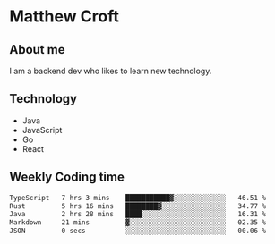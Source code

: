 # Matthew Croft

## About me
I am a backend dev who likes to learn new technology. 

## Technology
- Java
- JavaScript
- Go
- React

## Weekly Coding time
<!--START_SECTION:waka-->

```txt
TypeScript   7 hrs 3 mins    ███████████▓░░░░░░░░░░░░░   46.51 %
Rust         5 hrs 16 mins   ████████▓░░░░░░░░░░░░░░░░   34.77 %
Java         2 hrs 28 mins   ████░░░░░░░░░░░░░░░░░░░░░   16.31 %
Markdown     21 mins         ▓░░░░░░░░░░░░░░░░░░░░░░░░   02.35 %
JSON         0 secs          ░░░░░░░░░░░░░░░░░░░░░░░░░   00.06 %
```

<!--END_SECTION:waka-->
